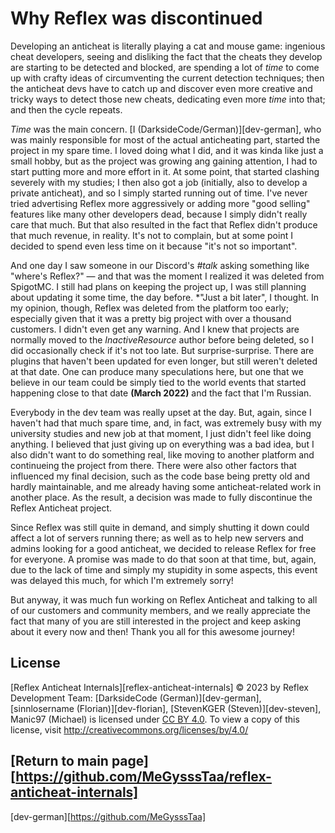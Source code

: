 # Why Reflex was discontinued

Developing an anticheat is literally playing a cat and mouse game: ingenious cheat developers, seeing and disliking the fact that the cheats they develop are starting to be detected and blocked, are spending a lot of *time* to come up with crafty ideas of circumventing the current detection techniques; then the anticheat devs have to catch up and discover even more creative and tricky ways to detect those new cheats, dedicating even more *time* into that; and then the cycle repeats.

*Time* was the main concern. [I (DarksideCode/German)][dev-german], who was mainly responsible for most of the actual anticheating part, started the project in my spare time. I loved doing what I did, and it was kinda like just a small hobby, but as the project was growing ang gaining attention, I had to start putting more and more effort in it. At some point, that started clashing severely with my studies; I then also got a job (initially, also to develop a private anticheat), and so I simply started running out of time. I've never tried advertising Reflex more aggressively or adding more "good selling" features like many other developers dead, because I simply didn't really care that much. But that also resulted in the fact that Reflex didn't produce that much revenue, in reality. It's not to complain, but at some point I decided to spend even less time on it because "it's not so important". 

And one day I saw someone in our Discord's *#talk* asking something like "where's Reflex?" — and that was the moment I realized it was deleted from SpigotMC. I still had plans on keeping the project up, I was still planning about updating it some time, the day before. *"Just a bit later", I thought. In my opinion, though, Reflex was deleted from the platform too early; especially given that it was a pretty big project with over a thousand customers. I didn't even get any warning. And I knew that projects are normally moved to the *InactiveResource* author before being deleted, so I did occasionally check if it's not too late. But surprise-surprise. There are plugins that haven't been updated for even longer, but still weren't deleted at that date. One can produce many speculations here, but one that we believe in our team could be simply tied to the world events that started happening close to that date **(March 2022)** and the fact that I'm Russian.

Everybody in the dev team was really upset at the day. But, again, since I haven't had that much spare time, and, in fact, was extremely busy with my university studies and new job at that moment, I just didn't feel like doing anything. I believed that just giving up on everything was a bad idea, but I also didn't want to do something real, like moving to another platform and continueing the project from there. There were also other factors that influenced my final decision, such as the code base being pretty old and hardly maintainable, and me already having some anticheat-related work in another place. As the result, a decision was made to fully discontinue the Reflex Anticheat project.

Since Reflex was still quite in demand, and simply shutting it down could affect a lot of servers running there; as well as to help new servers and admins looking for a good anticheat, we decided to release Reflex for free for everyone. A promise was made to do that soon at that time, but, again, due to the lack of time and simply my stupidity in some aspects, this event was delayed this much, for which I'm extremely sorry!

But anyway, it was much fun working on Reflex Anticheat and talking to all of our customers and community members, and we really appreciate the fact that many of you are still interested in the project and keep asking about it every now and then! Thank you all for this awesome journey!







## License

[Reflex Anticheat Internals][reflex-anticheat-internals] © 2023 by Reflex Development Team: [DarksideCode (German)][dev-german], [sinnlosername (Florian)][dev-florian], [StevenKGER (Steven)][dev-steven], Manic97 (Michael) is licensed under [CC BY 4.0][license]. To view a copy of this license, visit http://creativecommons.org/licenses/by/4.0/

[license]: http://creativecommons.org/licenses/by/4.0


## [Return to main page][https://github.com/MeGysssTaa/reflex-anticheat-internals]












[dev-german][https://github.com/MeGysssTaa]
